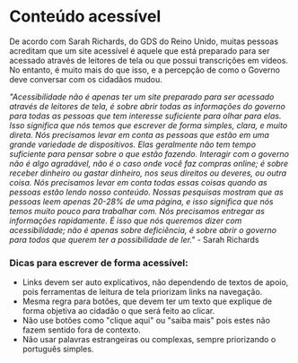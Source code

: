 # Conteúdo acessível
De acordo com Sarah Richards, do GDS do Reino Unido, muitas pessoas acreditam que um site acessível é aquele que está preparado para ser acessado através de leitores de tela ou que possui transcrições em vídeos. No entanto, é muito mais do que isso, e a percepção de como o Governo deve conversar com os cidadãos mudou. 

_"Acessibilidade não é apenas ter um site preparado para ser acessado através de leitores de tela, é sobre abrir todas as informações do governo para todas as pessoas que tem interesse suficiente para olhar para elas. Isso significa que nós temos que escrever de forma simples, clara, e muito direta. Nós precisamos levar em conta as pessoas que estão em uma grande variedade de dispositivos. Elas geralmente não tem tempo suficiente para pensar sobre o que estão fazendo. Interagir com o governo não é algo agradável, não é o caso onde você faz compras online; é sobre receber dinheiro ou gastar dinheiro, nos seus direitos ou deveres, ou outra coisa. Nós precisamos levar em conta todas essas coisas quando as pessoas estão lendo nosso conteúdo. Nossas pesquisas mostram que as pessoas leem apenas 20-28% de uma página, e isso significa que nós temos muito pouco para trabalhar com. Nós precisamos entregar as informações rapidamente. É isso que nós queremos dizer com acessibilidade; não é apenas sobre deficiência, é sobre abrir o governo para todos que querem ter a possibilidade de ler."_ - Sarah Richards

### Dicas para escrever de forma acessível:

* Links devem ser auto explicativos, não dependendo de textos de apoio, pois ferramentas de leitura de tela priorizam links na navegação. 
* Mesma regra para botões, que devem ter um texto que explique de forma objetiva ao cidadão o que será feito ao clicar.
* Não use botões como "clique aqui" ou "saiba mais" pois estes não fazem sentido fora de contexto. 
* Não usar palavras estrangeiras ou complexas, sempre priorizando o português simples.